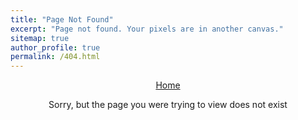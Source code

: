 ```yaml
---
title: "Page Not Found"
excerpt: "Page not found. Your pixels are in another canvas."
sitemap: true
author_profile: true
permalink: /404.html
---
```


<center><p><a href="/">Home</a></p>Sorry, but the page you were trying to view does not exist</center>
